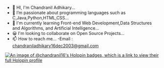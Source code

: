- 👋 HI, I'm Chandranil Adhikary...
- 💫 I’m passionate about programming languages such as C,Java,Python,HTML,CSS...
- 🚀 I'm currently learning Front-end Web Development,Data Structures and Algorithms, and Artificial Intelligence...
- 😀 I'm looking to collaborate on Open Source Projects...
- 📫 How to reach me...
-Email : chandraniladhikary16dec2003@gmail.com

[![An image of @chandranil16's Holopin badges, which is a link to view their full Holopin profile](https://holopin.me/chandranil16)](https://holopin.io/@chandranil16)
